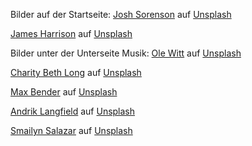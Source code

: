 Bilder auf der Startseite:
<a href="https://unsplash.com/de/@joshsorenson?utm_source=unsplash&utm_medium=referral&utm_content=creditCopyText">Josh Sorenson</a> auf <a href="https://unsplash.com/de/fotos/MjIMc6uhwrE?utm_source=unsplash&utm_medium=referral&utm_content=creditCopyText">Unsplash</a>

<a href="https://unsplash.com/de/@jstrippa?utm_source=unsplash&utm_medium=referral&utm_content=creditCopyText">James Harrison</a> auf <a href="https://unsplash.com/de/fotos/vpOeXr5wmR4?utm_source=unsplash&utm_medium=referral&utm_content=creditCopyText">Unsplash</a>
  

Bilder unter der Unterseite Musik:
<a href="https://unsplash.com/de/@rawcurve?utm_source=unsplash&utm_medium=referral&utm_content=creditCopyText">Ole Witt</a> auf <a href="https://unsplash.com/de/fotos/c0G9AIZURck?utm_source=unsplash&utm_medium=referral&utm_content=creditCopyText">Unsplash</a>
  
<a href="https://unsplash.com/de/@charitybethlong?utm_source=unsplash&utm_medium=referral&utm_content=creditCopyText">Charity Beth Long</a> auf <a href="https://unsplash.com/de/fotos/_PaXoN4_2s0?utm_source=unsplash&utm_medium=referral&utm_content=creditCopyText">Unsplash</a>
  
<a href="https://unsplash.com/de/@maxwbender?utm_source=unsplash&utm_medium=referral&utm_content=creditCopyText">Max Bender</a> auf <a href="https://unsplash.com/de/fotos/1YHXFeOYpN0?utm_source=unsplash&utm_medium=referral&utm_content=creditCopyText">Unsplash</a>
  
<a href="https://unsplash.com/de/@andriklangfield?utm_source=unsplash&utm_medium=referral&utm_content=creditCopyText">Andrik Langfield</a> auf <a href="https://unsplash.com/de/fotos/0rTCXZM7Xfo?utm_source=unsplash&utm_medium=referral&utm_content=creditCopyText">Unsplash</a>
  
<a href="https://unsplash.com/de/@smailynsalazarphoto?utm_source=unsplash&utm_medium=referral&utm_content=creditCopyText">Smailyn Salazar</a> auf <a href="https://unsplash.com/de/fotos/g3m878ifS74?utm_source=unsplash&utm_medium=referral&utm_content=creditCopyText">Unsplash</a>
  

  

